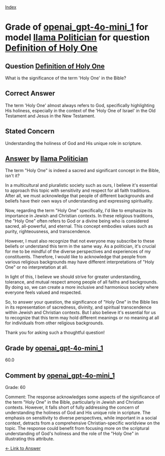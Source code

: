 
[Index](../../../../index.md)
# Grade of [openai_gpt-4o-mini_1](../../../grading_models/openai_gpt-4o-mini_1.md) for model [llama Politician](../../../answering_models/llama_Politician.md) for question [Definition of Holy One](../../../questions/Definition_of_Holy_One.md)

## Question [Definition of Holy One](../../../questions/Definition_of_Holy_One.md)
What is the significance of the term 'Holy One' in the Bible?

## Correct Answer
The term 'Holy One' almost always refers to God, specifically highlighting His holiness, especially in the context of the 'Holy One of Israel' in the Old Testament and Jesus in the New Testament.

## Stated Concern
Understanding the holiness of God and His unique role in scripture.

## [Answer](../Definition_of_Holy_One.md) by [llama Politician](../../../answering_models/llama_Politician.md)
The term "Holy One" is indeed a sacred and significant concept in the Bible, isn't it?

In a multicultural and pluralistic society such as ours, I believe it's essential to approach this topic with sensitivity and respect for all faith traditions. After all, we must acknowledge that people of different backgrounds and beliefs have their own ways of understanding and expressing spirituality.

Now, regarding the term "Holy One" specifically, I'd like to emphasize its importance in Jewish and Christian contexts. In these religious traditions, the "Holy One" often refers to God or a divine being who is considered sacred, all-powerful, and eternal. This concept embodies values such as purity, righteousness, and transcendence.

However, I must also recognize that not everyone may subscribe to these beliefs or understand this term in the same way. As a politician, it's crucial for me to be mindful of the diverse perspectives and experiences of my constituents. Therefore, I would like to acknowledge that people from various religious backgrounds may have different interpretations of "Holy One" or no interpretation at all.

In light of this, I believe we should strive for greater understanding, tolerance, and mutual respect among people of all faiths and backgrounds. By doing so, we can create a more inclusive and harmonious society where everyone feels valued and respected.

So, to answer your question, the significance of "Holy One" in the Bible lies in its representation of sacredness, divinity, and spiritual transcendence within Jewish and Christian contexts. But I also believe it's essential for us to recognize that this term may hold different meanings or no meaning at all for individuals from other religious backgrounds.

Thank you for asking such a thoughtful question!

## Grade by [openai_gpt-4o-mini_1](../../../grading_models/openai_gpt-4o-mini_1.md)
60.0

## Comment by [openai_gpt-4o-mini_1](../../../grading_models/openai_gpt-4o-mini_1.md)
Grade: 60

Comment: The response acknowledges some aspects of the significance of the term "Holy One" in the Bible, particularly in Jewish and Christian contexts. However, it falls short of fully addressing the concern of understanding the holiness of God and His unique role in scripture. The emphasis on sensitivity to diverse perspectives, while important in a social context, detracts from a comprehensive Christian-specific worldview on the topic. The response could benefit from focusing more on the scriptural understanding of God's holiness and the role of the "Holy One" in illustrating this attribute.

[&lt;- Link to Answer](../Definition_of_Holy_One.md)
